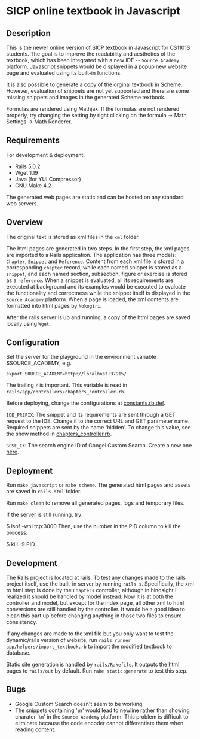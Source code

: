 # SICP online textbook in Javascript

## Description

This is the newer online version of SICP textbook in Javascript for CS1101S students. The goal is to improve the readability and aesthetics of the textbook, which has been integrated with a new IDE -- `Source Academy` platform. Javascript snippets would be displayed in a popup new website page and evaluated using its built-in functions.

It is also possible to generate a copy of the orginal textbook in Scheme. However, evaluation of snippets are not yet supported and there are some missing snippets and images in the generated Scheme textbook.

Formulas are rendered using Mathjax. If the formulas are not rendered properly, try changing the setting by right clicking on the formula -> Math Settings -> Math Renderer.

## Requirements
For development & deployment:

* Rails 5.0.2
* Wget 1.19
* Java (for YUI Compressor)
* GNU Make 4.2

The generated web pages are static and can be hosted on any standard web servers.

## Overview

The original text is stored as xml files in the `xml` folder.

The html pages are generated in two steps. In the first step, the xml pages are imported to a Rails application. The application has three models: `Chapter`, `Snippet` and `Reference`. Content from each xml file is stored in a corresponding `chapter` record, while each named snippet is stored as a `snippet`, and each named section, subsection, figure or exercise is stored as a `reference`. When a snippet is evaluated, all its requirements are executed at background and its examples would be executed to evaluate the functionality and correctness while the snippet itself is displayed in the `Source Academy` platform. When a page is loaded, the xml contents are formatted into html pages by `Nokogiri`.

After the rails server is up and running, a copy of the html pages are saved locally using `Wget`.

## Configuration

Set the server for the playground in the environment variable $SOURCE_ACADEMY, e.g. 
```
export SOURCE_ACADEMY=http://localhost:37915/
```
The trailing `/` is important. This variable is read in `rails/app/controllers/chapters_controller.rb`. 

Before deploying, change the configurations at [constants.rb.def](rails/config/initializers/constants.rb.def).

`IDE_PREFIX`: The snippet and its requirements are sent through a GET request to the IDE. Change it to the correct URL and GET parameter name. Required snippets are sent by the name 'hidden'. To change this value, see the show method in [chapters_controller.rb](rails/app/controllers/chapters_controller.rb).

`GCSE_CX`: The search engine ID of Googel Custom Search. Create a new one [here](https://cse.google.com/cse/create/new).

## Deployment
Run `make javascript` or `make scheme`. The generated html pages and assets are saved in `rails-html` folder.

Run `make clean` to remove all generated pages, logs and temporary files.

If the server is still running, try:

$ lsof -wni tcp:3000
Then, use the number in the PID column to kill the process:

$ kill -9 PID

## Development
The Rails project is located at [rails](rails/). To test any changes made to the rails project itself, use the built-in server by running `rails s`. Specifically, the xml to html step is done by the `Chapters` controller, although in hindsight I realized it should be handled by model instead. Now it is at both the controller and model, but except for the index page, all other xml to html conversions are still handled by the controller. It would be a good idea to clean this part up before changing anything in those two files to ensure consistency.

If any changes are made to the xml file but you only want to test the dynamic/rails version of website, run `rails runner app/helpers/import_textbook.rb` to import the modified textbook to database.

Static site generation is handled by `rails/Rakefile`. It outputs the html pages to `rails/out` by default. Run `rake static:generate` to test this step.

## Bugs
* Google Custom Search doesn't seem to be working.
* The snippets containing '\n' would lead to newline rather than showing charater '\n' in the `Source Academy` platform. This problem is difficult to eliminate because the code encoder cannot differentiate them when reading content.
